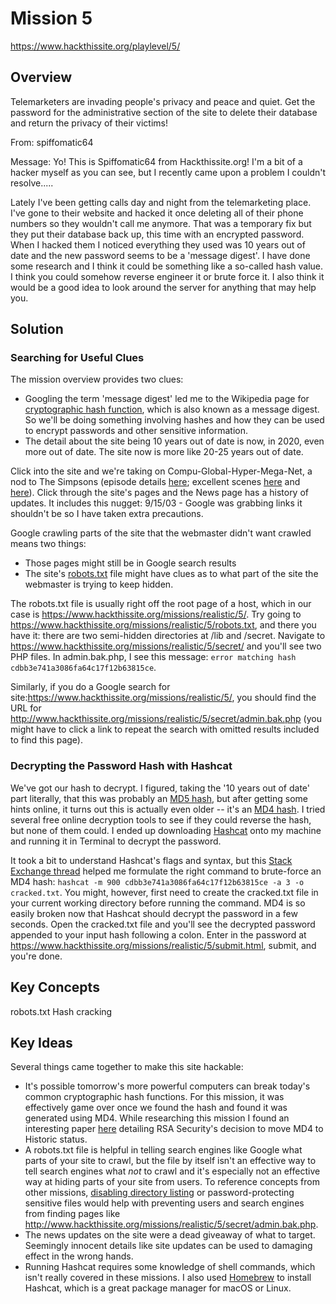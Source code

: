 # Mission 5
https://www.hackthissite.org/playlevel/5/

## Overview
Telemarketers are invading people's privacy and peace and quiet. Get the password for the administrative section of the site to delete their database and return the privacy of their victims!

From: spiffomatic64

Message: Yo! This is Spiffomatic64 from Hackthissite.org! I'm a bit of a hacker myself as you can see, but I recently came upon a problem I couldn't resolve.....

Lately I've been getting calls day and night from the telemarketing place. I've gone to their website and hacked it once deleting all of their phone numbers so they wouldn't call me anymore. That was a temporary fix but they put their database back up, this time with an encrypted password. When I hacked them I noticed everything they used was 10 years out of date and the new password seems to be a 'message digest'. I have done some research and I think it could be something like a so-called hash value. I think you could somehow reverse engineer it or brute force it. I also think it would be a good idea to look around the server for anything that may help you.

## Solution
### Searching for Useful Clues
The mission overview provides two clues:
* Googling the term 'message digest' led me to the Wikipedia page for [cryptographic hash function](https://en.wikipedia.org/wiki/Cryptographic_hash_function), which is also known as a message digest. So we'll be doing something involving hashes and how they can be used to encrypt passwords and other sensitive information.
* The detail about the site being 10 years out of date is now, in 2020, even more out of date. The site now is more like 20-25 years out of date.

Click into the site and we're taking on Compu-Global-Hyper-Mega-Net, a nod to The Simpsons (episode details [here](https://simpsons.fandom.com/wiki/Das_Bus); excellent scenes [here](https://www.youtube.com/watch?v=9STeegpxSb0) and [here](https://www.youtube.com/watch?v=nB8LflLMiCQ)). Click through the site's pages and the News page has a history of updates. It includes this nugget:
9/15/03 - Google was grabbing links it shouldn't be so I have taken extra precautions.

Google crawling parts of the site that the webmaster didn't want crawled means two things:
* Those pages might still be in Google search results
* The site's [robots.txt](https://support.google.com/webmasters/answer/6062608?hl=en) file might have clues as to what part of the site the webmaster is trying to keep hidden.

The robots.txt file is usually right off the root page of a host, which in our case is https://www.hackthissite.org/missions/realistic/5/. Try going to https://www.hackthissite.org/missions/realistic/5/robots.txt, and there you have it: there are two semi-hidden directories at /lib and /secret. Navigate to https://www.hackthissite.org/missions/realistic/5/secret/ and you'll see two PHP files. In admin.bak.php, I see this message: `error matching hash cdbb3e741a3086fa64c17f12b63815ce`.

Similarly, if you do a Google search for site:https://www.hackthissite.org/missions/realistic/5/, you should find the URL for http://www.hackthissite.org/missions/realistic/5/secret/admin.bak.php (you might have to click a link to repeat the search with omitted results included to find this page).

### Decrypting the Password Hash with Hashcat
We've got our hash to decrypt. I figured, taking the '10 years out of date' part literally, that this was probably an [MD5 hash](https://en.wikipedia.org/wiki/MD5), but after getting some hints online, it turns out this is actually even older -- it's an [MD4 hash](https://en.wikipedia.org/wiki/MD4). I tried several free online decryption tools to see if they could reverse the hash, but none of them could. I ended up downloading [Hashcat](https://hashcat.net/hashcat/) onto my machine and running it in Terminal to decrypt the password.

It took a bit to understand Hashcat's flags and syntax, but this [Stack Exchange thread](https://security.stackexchange.com/questions/167767/cracking-md4-hash) helped me formulate the right command to brute-force an MD4 hash: `hashcat -m 900 cdbb3e741a3086fa64c17f12b63815ce -a 3 -o cracked.txt`. You might, however, first need to create the cracked.txt file in your current working directory before running the command. MD4 is so easily broken now that Hashcat should decrypt the password in a few seconds. Open the cracked.txt file and you'll see the decrypted password appended to your input hash following a colon. Enter in the password at https://www.hackthissite.org/missions/realistic/5/submit.html, submit, and you're done.

## Key Concepts
robots.txt
Hash cracking

## Key Ideas
Several things came together to make this site hackable:
* It's possible tomorrow's more powerful computers can break today's common cryptographic hash functions. For this mission, it was effectively game over once we found the hash and found it was generated using MD4. While researching this mission I found an interesting paper [here](https://tools.ietf.org/html/rfc6150) detailing RSA Security's decision to move MD4 to Historic status.
* A robots.txt file is helpful in telling search engines like Google what parts of your site to crawl, but the file by itself isn't an effective way to tell search engines what *not* to crawl and it's especially not an effective way at hiding parts of your site from users. To reference concepts from other missions, [disabling directory listing](https://github.com/jasonally/hack_this_site_missions/blob/master/basic/mission_11.md) or password-protecting sensitive files would help with preventing users and search engines from finding pages like http://www.hackthissite.org/missions/realistic/5/secret/admin.bak.php.
* The news updates on the site were a dead giveaway of what to target. Seemingly innocent details like site updates can be used to damaging effect in the wrong hands.
* Running Hashcat requires some knowledge of shell commands, which isn't really covered in these missions. I also used [Homebrew](https://brew.sh/) to install Hashcat, which is a great package manager for macOS or Linux.
